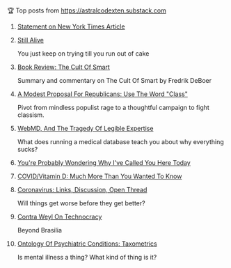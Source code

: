 🏆 Top posts from https://astralcodexten.substack.com

1. [Statement on New York Times Article](https://astralcodexten.substack.com/p/statement-on-new-york-times-article)

2. [Still Alive](https://astralcodexten.substack.com/p/still-alive)

    You just keep on trying till you run out of cake

3. [Book Review: The Cult Of Smart](https://astralcodexten.substack.com/p/book-review-the-cult-of-smart)

    Summary and commentary on The Cult Of Smart by Fredrik DeBoer

5. [A Modest Proposal For Republicans: Use The Word "Class"](https://astralcodexten.substack.com/p/a-modest-proposal-for-republicans)

    Pivot from mindless populist rage to a thoughtful campaign to fight classism.

6. [WebMD, And The Tragedy Of Legible Expertise](https://astralcodexten.substack.com/p/webmd-and-the-tragedy-of-legible)

    What does running a medical database teach you about why everything sucks?

7. [You're Probably Wondering Why I've Called You Here Today](https://astralcodexten.substack.com/p/youre-probably-wondering-why-ive)

8. [COVID/Vitamin D: Much More Than You Wanted To Know](https://astralcodexten.substack.com/p/covidvitamin-d-much-more-than-you)

9. [Coronavirus: Links, Discussion, Open Thread](https://astralcodexten.substack.com/p/coronavirus-links-discussion-open)

    Will things get worse before they get better?

10. [Contra Weyl On Technocracy](https://astralcodexten.substack.com/p/contra-weyl-on-technocracy)

    Beyond Brasilia

11. [Ontology Of Psychiatric Conditions: Taxometrics](https://astralcodexten.substack.com/p/ontology-of-psychiatric-conditions)

    Is mental illness a thing? What kind of thing is it?

